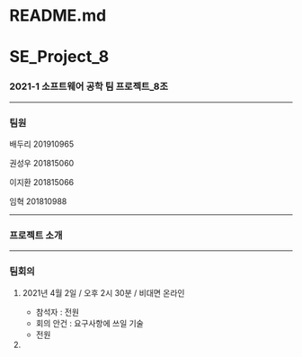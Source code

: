 # README.md

# SE_Project_8

### 2021-1 소프트웨어 공학 팀 프로젝트_8조

---

### 팀원

배두리 201910965

권성우 201815060

이지환 201815066

임혁     201810988

---

### 프로젝트 소개

---

### 팀회의

1. 2021년 4월 2일 / 오후 2시 30분 / 비대면 온라인
    - 참석자 : 전원
    - 회의 안건 : 요구사항에 쓰일 기술
    - 전원


2.
